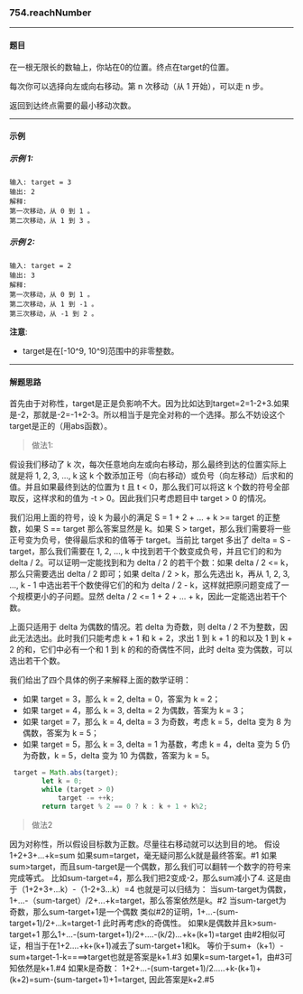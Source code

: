 ### 754.reachNumber
----
#### 题目
在一根无限长的数轴上，你站在0的位置。终点在target的位置。

每次你可以选择向左或向右移动。第 n 次移动（从 1 开始），可以走 n 步。

返回到达终点需要的最小移动次数。

----
#### 示例

##### 示例 1:

```
输入: target = 3
输出: 2
解释:
第一次移动，从 0 到 1 。
第二次移动，从 1 到 3 。
```

##### 示例 2:

```
输入: target = 2
输出: 3
解释:
第一次移动，从 0 到 1 。
第二次移动，从 1 到 -1 。
第三次移动，从 -1 到 2 。
```

**注意**:

- target是在[-10^9, 10^9]范围中的非零整数。

----
#### 解题思路
首先由于对称性，target是正是负影响不大。因为比如达到target=2=1-2+3.如果是-2，那就是-2=-1+2-3。所以相当于是完全对称的一个选择。那么不妨设这个target是正的（用abs函数）。


> 做法1:

假设我们移动了 k 次，每次任意地向左或向右移动，那么最终到达的位置实际上就是将 1, 2, 3, ..., k 这 k 个数添加正号（向右移动）或负号（向左移动）后求和的值。并且如果最终到达的位置为 t 且 t < 0，那么我们可以将这 k 个数的符号全部取反，这样求和的值为 -t > 0。因此我们只考虑题目中 target > 0 的情况。

我们沿用上面的符号，设 k 为最小的满足 S = 1 + 2 + ... + k >= target 的正整数，如果 S == target 那么答案显然是 k。如果 S > target，那么我们需要将一些正号变为负号，使得最后求和的值等于 target。当前比 target 多出了 delta = S - target，那么我们需要在 1, 2, ..., k 中找到若干个数变成负号，并且它们的和为 delta / 2。可以证明一定能找到和为 delta / 2 的若干个数：如果 delta / 2 <= k，那么只需要选出 delta / 2 即可；如果 delta / 2 > k，那么先选出 k，再从 1, 2, 3, ..., k - 1 中选出若干个数使得它们的和为 delta / 2 - k，这样就把原问题变成了一个规模更小的子问题。显然 delta / 2 <= 1 + 2 + ... + k，因此一定能选出若干个数。

上面只适用于 delta 为偶数的情况。若 delta 为奇数，则 delta / 2 不为整数，因此无法选出。此时我们只能考虑 k + 1 和 k + 2，求出 1 到 k + 1 的和以及 1 到 k + 2 的和，它们中必有一个和 1 到 k 的和的奇偶性不同，此时 delta 变为偶数，可以选出若干个数。

我们给出了四个具体的例子来解释上面的数学证明：

- 如果 target = 3，那么 k = 2, delta = 0，答案为 k = 2；
- 如果 target = 4，那么 k = 3, delta = 2 为偶数，答案为 k = 3；
- 如果 target = 7，那么 k = 4, delta = 3 为奇数，考虑 k = 5，delta 变为 8 为偶数，答案为 k = 5；
- 如果 target = 5，那么 k = 3, delta = 1 为基数，考虑 k = 4，delta 变为 5 仍为奇数，k = 5，delta 变为 10 为偶数，答案为 k = 5。


```javascript
 target = Math.abs(target);
        let k = 0;
        while (target > 0)
            target -= ++k;
        return target % 2 == 0 ? k : k + 1 + k%2;
```

> 做法2

因为对称性，所以假设目标数为正数。尽量往右移动就可以达到目的地。
假设1+2+3+...+k=sum
如果sum=target，毫无疑问那么k就是最终答案。#1
如果sum>target，而且sum-target是一个偶数，那么我们可以翻转一个数字的符号来完成等式。
比如sum-target=4，那么我们把2变成-2，那么sum减小了4.
这是由于（1+2+3+...k）-（1-2+3...k）=4
也就是可以归结为：
当sum-target为偶数，1+...-（sum-target）/2+...+k=target，那么答案依然是k。#2
当sum-target为奇数，那么sum-target+1是一个偶数
类似#2的证明，1+...-(sum-target+1)/2+...k=target-1
此时再考虑k的奇偶性。
如果k是偶数并且k>sum-target+1
那么1+...-(sum-target+1)/2+....-(k/2)...+k+(k+1)=target
由#2相似可证，相当于在1+2....+k+(k+1)减去了sum-target+1和k。
等价于sum+（k+1）-sum+target-1-k====>target也就是答案是k+1.#3
如果k=sum-target+1，由#3可知依然是k+1.#4
如果k是奇数：
1+2+...-(sum-target+1)/2.....+k-(k+1)+(k+2)=sum-(sum-target+1)+1=target,
因此答案是k+2.#5